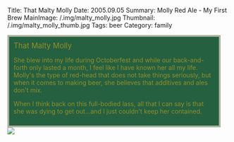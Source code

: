 Title: That Malty Molly
Date: 2005.09.05
Summary: Molly Red Ale - My First Brew
MainImage: /.img/malty_molly.jpg
Thumbnail: /.img/malty_molly_thumb.jpg
Tags: beer
Category: family

<div style="BORDER: #aab29d 4px solid; PADDING: 10px; background-color:#256040;color:#948f29;margin-right:20px;"><span style="font-size:120%;">That Malty Molly</span><p style="color:#948F29;">She blew into my life during Octoberfest and while our back-and-forth only lasted a month, I feel like I have known her all my life. Molly's the type of red-head that does not take things seriously, but when it comes to making beer, she believes that additives and ales don't mix.</p><p style="color:#948F29;">When I think back on this full-bodied lass, all that I can say is that she was dying to get out...and I just couldn't keep her contained. </p></div>

<div><img src="/.img/beerworks/molly.png" /></div>
